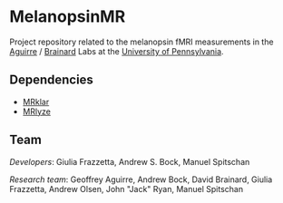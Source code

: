 # MelanopsinMR

Project repository related to the melanopsin fMRI measurements in the  [Aguirre](https://cfn.upenn.edu/aguirre/wiki/) / [Brainard](https://color.psych.upenn.edu/) Labs at the [University of Pennsylvania](http://www.upenn.edu/).

## Dependencies

* [MRklar](https://www.github.com/gkaguirrelab/MRklar)
* [MRlyze](https://www.github.com/gkaguirrelab/MRlyze)

## Team

*Developers*: Giulia Frazzetta, Andrew S. Bock, Manuel Spitschan

*Research team*: Geoffrey Aguirre, Andrew Bock, David Brainard, Giulia Frazzetta, Andrew Olsen, John "Jack" Ryan, Manuel Spitschan
